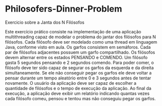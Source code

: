 # Philosofers-Dinner-Problem
Exercicio sobre a Janta dos N Filósofos

Este exercício prático consiste na implementação de uma aplicação multithreading capaz de modelar o problema do jantar dos filósofos para N filósofos. Cada filósofo deve ser modelado como uma thread em linguagem Java, conforme visto em aula. Os garfos consistem em semáforos. Cada par de filósofos adjacentes possuem um garfo compartilhado. Os filósofos devem alternar entre os estados PENSANDO e COMENDO. Um filósofo gasta 5 segundos pensando e 2 segundos comendo. Para poder comer, o filósofo deve ter sido capaz de segurar os garfos da esquerda e da direita simultaneamente. Se ele não conseguir pegar os garfos ele deve voltar a pensar durante um tempo aleatório entre 0 e 3 segundos antes de tentar novamente. O usuário da aplicação deve ser capaz de escolher a quantidade de filósofos e o tempo de execução da aplicação​. Ao final da execução, a aplicação deve exibir um relatório indicando quantas vezes cada filósofo comeu, pensou e tentou mas não conseguiu pegar os garfos.
